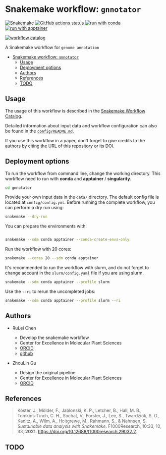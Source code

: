 # Snakemake workflow: `gnnotator`

[![Snakemake](https://img.shields.io/badge/snakemake-≥8.0.0-brightgreen.svg)](https://snakemake.github.io)
[![GitHub actions status](https://github.com/r1cheu/gnnotator/actions/workflows/main.yml/badge.svg?branch=main)](https://github.com/r1cheu/gnnotator/actions?query=branch%3Amain+workflow%3ATests)
[![run with conda](http://img.shields.io/badge/run%20with-conda-3EB049?labelColor=000000&logo=anaconda)](https://docs.conda.io/en/latest/)
[![run with apptainer](https://img.shields.io/badge/run%20with-apptainer-52307c?labelColor=000000&logo=apptainer)](https://apptainer.org/)

[![workflow catalog](https://img.shields.io/badge/Snakemake%20workflow%20catalog-darkgreen)](https://snakemake.github.io/snakemake-workflow-catalog/docs/workflows/r1cheu/gnnotator)

A Snakemake workflow for `genome annotation`

- [Snakemake workflow: `gnnotator`](#snakemake-workflow-gnnotator)
  - [Usage](#usage)
  - [Deployment options](#deployment-options)
  - [Authors](#authors)
  - [References](#references)
  - [TODO](#todo)

## Usage

The usage of this workflow is described in the [Snakemake Workflow Catalog](https://snakemake.github.io/snakemake-workflow-catalog/docs/workflows/r1cheu/gnnotator).

Detailed information about input data and workflow configuration can also be found in the [`config/README.md`](config/README.md).

If you use this workflow in a paper, don't forget to give credits to the authors by citing the URL of this repository or its DOI.

## Deployment options

To run the workflow from command line, change the working directory. This workflow need to run with **conda** and **apptainer** / **singularity**.

```bash
cd gnnotator
```

Provide your own input data in the `data/` directory. The default config file is located at `config/config.yml`.
Before running the complete workflow, you can perform a dry run using:

```bash
snakemake --dry-run
```

You can prepare the environments with:

```bash

snakemake --sdm conda apptainer --conda-create-envs-only

```

Run the workflow with 20 cores:

```bash
snakemake --cores 20 --sdm conda apptainer
```

It's recommended to run the workflow with slurm, and do not forget to change account in the `slurm/config.yaml` file if you are using slurm.

```bash
snakemake --sdm conda apptainer --profile slurm

```

Use the `--ri` to rerun the uncompleted jobs:

```bash
snakemake --sdm conda apptainer --profile slurm --ri

```

## Authors

- RuLei Chen
  - Develop the snakemake workflow
  - Center for Excellence in Molecular Plant Sciences
  - [ORCID](https://orcid.org/0009-0000-9645-0951)
  - [github](https://github.com/r1hceu)

- ZhouLin Gu
  - Design the original pipeline
  - Center for Excellence in Molecular Plant Sciences
  - [ORCID](https://orcid.org/0000-0001-7732-9515)

## References

> Köster, J., Mölder, F., Jablonski, K. P., Letcher, B., Hall, M. B., Tomkins-Tinch, C. H., Sochat, V., Forster, J., Lee, S., Twardziok, S. O., Kanitz, A., Wilm, A., Holtgrewe, M., Rahmann, S., & Nahnsen, S. _Sustainable data analysis with Snakemake_. F1000Research, 10:33, 10, 33, **2021**. https://doi.org/10.12688/f1000research.29032.2.

## TODO
